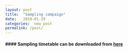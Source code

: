 ```yaml
---
layout: post
title:  "Sampling campaign"
date:   2018-01-29
categories:  new post
permalink: /post/
---
```


#### #### Sampling timetable can be downloaded from [here](https://docs.google.com/spreadsheets/d/1PuaexZt02gXQKmTIEWjWQBqPNUY1C9MCtiIZR_XqJiY/edit?usp=sharing)